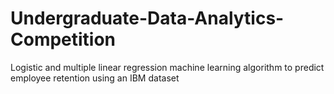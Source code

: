 # Undergraduate-Data-Analytics-Competition
Logistic and multiple linear regression machine learning algorithm to predict employee retention using an IBM dataset
